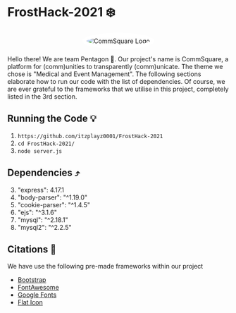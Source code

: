 # FrostHack-2021 ❄️

<p align="center">
<img style="border: 10px solid white; border-radius: 50%" src="https://i.postimg.cc/ZYGzmYp4/logo.png" alt="CommSquare Logo">
</p>

Hello there! We are team Pentagon 🚀.  Our project's name is CommSquare, a platform for (comm)unities to transparently (comm)unicate. The theme we chose is "Medical and Event Management". The following sections elaborate how to run our code with the list of dependencies. Of course, we are ever grateful to the frameworks that we utilise in this project, completely listed in the 3rd section.

## Running the Code 💡
1. `https://github.com/itzplayz0001/FrostHack-2021`
2. `cd FrostHack-2021/`
3. `node server.js`

## Dependencies ⤴️
3. "express": 4.17.1
2. "body-parser": "^1.19.0"
3. "cookie-parser": "^1.4.5"
4. "ejs": "^3.1.6"
5. "mysql": "^2.18.1"
6. "mysql2": "^2.2.5"

## Citations 📑
We have use the following pre-made frameworks within our project
- [Bootstrap](https://getbootstrap.com/)
- [FontAwesome](https://fontawesome.com/)
- [Google Fonts](https://fonts.google.com/)
- [Flat Icon](https://flaticon.com/)
